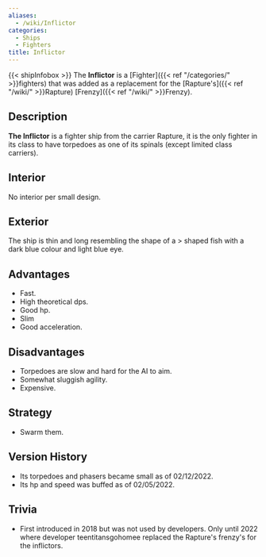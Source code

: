 ```yaml
---
aliases:
  - /wiki/Inflictor
categories:
  - Ships
  - Fighters
title: Inflictor
---
```


{{< shipInfobox >}} The **Inflictor** is a [Fighter]({{< ref "/categories/" >}}fighters) that was added as a replacement for the [Rapture's]({{< ref "/wiki/" >}}Rapture) [Frenzy]({{< ref "/wiki/" >}}Frenzy).

## Description

**The Inflictor** is a fighter ship from the carrier Rapture, it is the only fighter in its class to have torpedoes as one of its spinals (except limited class carriers).

## Interior

No interior per small design.

## Exterior

The ship is thin and long resembling the shape of a > shaped fish with a dark blue colour and light blue eye.

## Advantages

- Fast.
- High theoretical dps.
- Good hp.
- Slim
- Good acceleration.

## Disadvantages

- Torpedoes are slow and hard for the AI to aim.
- Somewhat sluggish agility.
- Expensive.

## Strategy

- Swarm them.

## Version History

- Its torpedoes and phasers became small as of 02/12/2022.
- Its hp and speed was buffed as of 02/05/2022.

## Trivia

- First introduced in 2018 but was not used by developers. Only until 2022 where developer teentitansgohomee replaced the Rapture's frenzy's for the inflictors.
